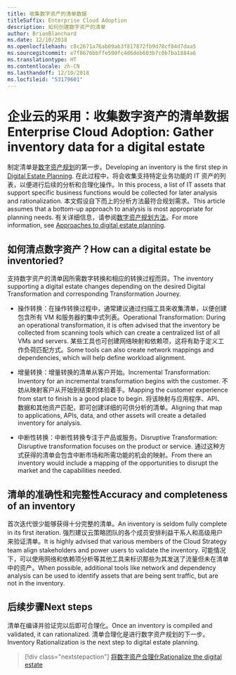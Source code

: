 ```yaml
---
title: 收集数字资产的清单数据
titleSuffix: Enterprise Cloud Adoption
description: 如何创建数字资产的清单
author: BrianBlanchard
ms.date: 12/10/2018
ms.openlocfilehash: c8c2671a76ab09ab3f817872fb9d78cf84d7daa5
ms.sourcegitcommit: e7f8676bbffe500fc4d6deb603b7c0b7ba1884a6
ms.translationtype: HT
ms.contentlocale: zh-CN
ms.lasthandoff: 12/10/2018
ms.locfileid: "53179601"
---
```

# <a name="enterprise-cloud-adoption-gather-inventory-data-for-a-digital-estate"></a><span data-ttu-id="c5c93-103">企业云的采用：收集数字资产的清单数据</span><span class="sxs-lookup"><span data-stu-id="c5c93-103">Enterprise Cloud Adoption: Gather inventory data for a digital estate</span></span>

<span data-ttu-id="c5c93-104">制定清单是[数字资产规划](overview.md)的第一步。</span><span class="sxs-lookup"><span data-stu-id="c5c93-104">Developing an inventory is the first step in [Digital Estate Planning](overview.md).</span></span> <span data-ttu-id="c5c93-105">在此过程中，将会收集支持特定业务功能的 IT 资产的列表，以便进行后续的分析和合理化操作。</span><span class="sxs-lookup"><span data-stu-id="c5c93-105">In this process, a list of IT assets that support specific business functions would be collected for later analysis and rationalization.</span></span> <span data-ttu-id="c5c93-106">本文假设自下而上的分析方法最符合规划需求。</span><span class="sxs-lookup"><span data-stu-id="c5c93-106">This article assumes that a bottom-up approach to analysis is most appropriate for planning needs.</span></span> <span data-ttu-id="c5c93-107">有关详细信息，请参阅[数字资产规划方法](./approach.md)。</span><span class="sxs-lookup"><span data-stu-id="c5c93-107">For more information, see [Approaches to digital estate planning](./approach.md).</span></span>

## <a name="how-can-a-digital-estate-be-inventoried"></a><span data-ttu-id="c5c93-108">如何清点数字资产？</span><span class="sxs-lookup"><span data-stu-id="c5c93-108">How can a digital estate be inventoried?</span></span>

<span data-ttu-id="c5c93-109">支持数字资产的清单因所需数字转换和相应的转换过程而异。</span><span class="sxs-lookup"><span data-stu-id="c5c93-109">The inventory supporting a digital estate changes depending on the desired Digital Transformation and corresponding Transformation Journey.</span></span>

- <span data-ttu-id="c5c93-110">操作转换：在操作转换过程中，通常建议通过扫描工具来收集清单，以便创建包含所有 VM 和服务器的集中式列表。</span><span class="sxs-lookup"><span data-stu-id="c5c93-110">Operational Transformation: During an operational transformation, it is often advised that the inventory be collected from scanning tools which can create a centralized list of all VMs and servers.</span></span> <span data-ttu-id="c5c93-111">某些工具也可创建网络映射和依赖项，这将有助于定义工作负荷匹配方式。</span><span class="sxs-lookup"><span data-stu-id="c5c93-111">Some tools can also create network mappings and dependencies, which will help define workload alignment.</span></span>

- <span data-ttu-id="c5c93-112">增量转换：增量转换的清单从客户开始。</span><span class="sxs-lookup"><span data-stu-id="c5c93-112">Incremental Transformation: Inventory for an incremental transformation begins with the customer.</span></span> <span data-ttu-id="c5c93-113">不妨从映射客户从开始到结束的体验着手。</span><span class="sxs-lookup"><span data-stu-id="c5c93-113">Mapping the customer experience from start to finish is a good place to begin.</span></span> <span data-ttu-id="c5c93-114">将该映射与应用程序、API、数据和其他资产匹配，即可创建详细的可供分析的清单。</span><span class="sxs-lookup"><span data-stu-id="c5c93-114">Aligning that map to applications, APIs, data, and other assets will create a detailed inventory for analysis.</span></span>

- <span data-ttu-id="c5c93-115">中断性转换：中断性转换专注于产品或服务。</span><span class="sxs-lookup"><span data-stu-id="c5c93-115">Disruptive Transformation: Disruptive transformation focuses on the product or service.</span></span> <span data-ttu-id="c5c93-116">通过这种方式获得的清单会包含中断市场和所需功能的机会的映射。</span><span class="sxs-lookup"><span data-stu-id="c5c93-116">From there an inventory would include a mapping of the opportunities to disrupt the market and the capabilities needed.</span></span>

## <a name="accuracy-and-completeness-of-an-inventory"></a><span data-ttu-id="c5c93-117">清单的准确性和完整性</span><span class="sxs-lookup"><span data-stu-id="c5c93-117">Accuracy and completeness of an inventory</span></span>

<span data-ttu-id="c5c93-118">首次迭代很少能够获得十分完整的清单。</span><span class="sxs-lookup"><span data-stu-id="c5c93-118">An inventory is seldom fully complete in its first iteration.</span></span> <span data-ttu-id="c5c93-119">强烈建议云策略团队的各个成员安排利益干系人和高级用户来验证清单。</span><span class="sxs-lookup"><span data-stu-id="c5c93-119">It is highly advised that various members of the Cloud Strategy team align stakeholders and power users to validate the inventory.</span></span> <span data-ttu-id="c5c93-120">可能情况下，可以使用网络和依赖项分析等其他工具来标识那些为其发送了流量但未在清单中的资产。</span><span class="sxs-lookup"><span data-stu-id="c5c93-120">When possible, additional tools like network and dependency analysis can be used to identify assets that are being sent traffic, but are not in the inventory.</span></span>

## <a name="next-steps"></a><span data-ttu-id="c5c93-121">后续步骤</span><span class="sxs-lookup"><span data-stu-id="c5c93-121">Next steps</span></span>

<span data-ttu-id="c5c93-122">清单在编译并验证完以后即可合理化。</span><span class="sxs-lookup"><span data-stu-id="c5c93-122">Once an inventory is compiled and validated, it can rationalized.</span></span> <span data-ttu-id="c5c93-123">清单合理化是进行数字资产规划的下一步。</span><span class="sxs-lookup"><span data-stu-id="c5c93-123">Inventory Rationalization is the next step to digital estate planning.</span></span>

> [!div class="nextstepaction"]
> [<span data-ttu-id="c5c93-124">将数字资产合理化</span><span class="sxs-lookup"><span data-stu-id="c5c93-124">Rationalize the digital estate</span></span>](rationalize.md)